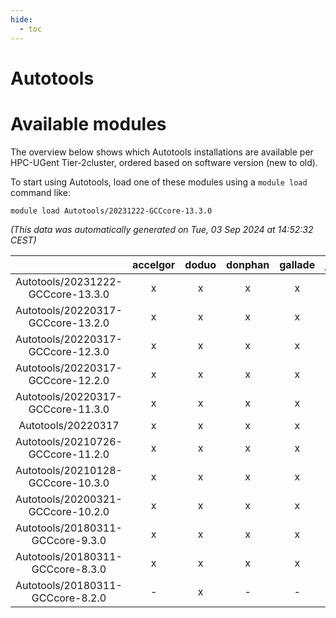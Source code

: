 ```yaml
---
hide:
  - toc
---
```


Autotools
=========

# Available modules


The overview below shows which Autotools installations are available per HPC-UGent Tier-2cluster, ordered based on software version (new to old).

To start using Autotools, load one of these modules using a `module load` command like:

```shell
module load Autotools/20231222-GCCcore-13.3.0
```

*(This data was automatically generated on Tue, 03 Sep 2024 at 14:52:32 CEST)*  

| |accelgor|doduo|donphan|gallade|joltik|shinx|skitty|
| :---: | :---: | :---: | :---: | :---: | :---: | :---: | :---: |
|Autotools/20231222-GCCcore-13.3.0|x|x|x|x|x|x|x|
|Autotools/20220317-GCCcore-13.2.0|x|x|x|x|x|x|x|
|Autotools/20220317-GCCcore-12.3.0|x|x|x|x|x|x|x|
|Autotools/20220317-GCCcore-12.2.0|x|x|x|x|x|x|x|
|Autotools/20220317-GCCcore-11.3.0|x|x|x|x|x|x|x|
|Autotools/20220317|x|x|x|x|x|x|x|
|Autotools/20210726-GCCcore-11.2.0|x|x|x|x|x|x|x|
|Autotools/20210128-GCCcore-10.3.0|x|x|x|x|x|-|x|
|Autotools/20200321-GCCcore-10.2.0|x|x|x|x|x|-|x|
|Autotools/20180311-GCCcore-9.3.0|x|x|x|x|x|-|x|
|Autotools/20180311-GCCcore-8.3.0|x|x|x|x|x|-|x|
|Autotools/20180311-GCCcore-8.2.0|-|x|-|-|-|-|-|

